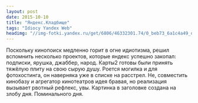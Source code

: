 ```yaml
---
layout: post
date: 2015-10-10
title: "Яндекс.Кладбище"
tags: "Idiocy Yandex Web"
headimg: "//img-fotki.yandex.ru/get/6806/46332301.74/0_beb73_6a1c4a49_orig.jpg"
---
```

Поскольку кинопоиск медленно горит в огне идиотизма, решил вспомнить несколько проектов, которые яндекс успешно закопал: подписки, ярушка, джаббер, народ. Карты2 готовы были принять тяжёлую плиту на свою сырую душу. Роется могилка и для фотохостинга, он наверняка уже в списке на расстрел. Не, совместить кинобазу и агрегатор кинотеатров идея бравая, но реализация вызывает рвотный рефлекс, увы. Картинка в заголовке создана на злобу дня. Поминального дня. 
